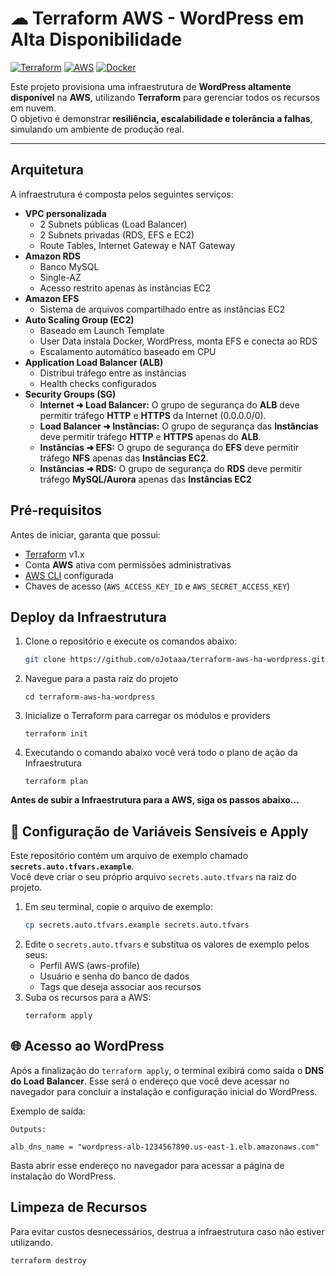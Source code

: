 # ☁︎ Terraform AWS - WordPress em Alta Disponibilidade

[![Terraform](https://img.shields.io/badge/Terraform-v1.x-7B42BC?logo=terraform)](https://developer.hashicorp.com/terraform/downloads)
[![AWS](https://img.shields.io/badge/AWS-Cloud-FF9900?logo=amazon-aws)](https://aws.amazon.com/)
[![Docker](https://img.shields.io/badge/Container-Docker-2496ED?logo=docker&logoColor=white)](https://www.docker.com/)



Este projeto provisiona uma infraestrutura de **WordPress altamente disponível** na **AWS**, utilizando **Terraform** para gerenciar todos os recursos em nuvem.  
O objetivo é demonstrar **resiliência, escalabilidade e tolerância a falhas**, simulando um ambiente de produção real.

---

## Arquitetura

A infraestrutura é composta pelos seguintes serviços:

- **VPC personalizada**
  - 2 Subnets públicas (Load Balancer)
  - 2 Subnets privadas (RDS, EFS e EC2)
  - Route Tables, Internet Gateway e NAT Gateway
- **Amazon RDS**
  - Banco MySQL
  - Single-AZ
  - Acesso restrito apenas às instâncias EC2
- **Amazon EFS**
  - Sistema de arquivos compartilhado entre as instâncias EC2
- **Auto Scaling Group (EC2)**
  - Baseado em Launch Template
  - User Data instala Docker, WordPress, monta EFS e conecta ao RDS
  - Escalamento automático baseado em CPU
- **Application Load Balancer (ALB)**
  - Distribui tráfego entre as instâncias
  - Health checks configurados
- **Security Groups (SG)**
  - **Internet ➜ Load Balancer:** O grupo de segurança do **ALB** deve permitir tráfego **HTTP** e **HTTPS** da Internet (0.0.0.0/0).
  - **Load Balancer ➜ Instâncias:** O grupo de segurança das **Instâncias** deve permitir tráfego **HTTP** e **HTTPS** apenas do **ALB**.
  - **Instâncias ➜ EFS:** O grupo de segurança do **EFS** deve permitir tráfego **NFS** apenas das **Instâncias EC2**.
  - **Instâncias ➜ RDS:** O grupo de segurança do **RDS** deve permitir tráfego **MySQL/Aurora** apenas das **Instâncias EC2**


## Pré-requisitos

Antes de iniciar, garanta que possui:

- [Terraform](https://developer.hashicorp.com/terraform/downloads) v1.x  
- Conta **AWS** ativa com permissões administrativas  
- [AWS CLI](https://aws.amazon.com/cli/) configurada  
- Chaves de acesso (`AWS_ACCESS_KEY_ID` e `AWS_SECRET_ACCESS_KEY`)  


## Deploy da Infraestrutura
1. Clone o repositório e execute os comandos abaixo:
    ```bash
    git clone https://github.com/oJotaaa/terraform-aws-ha-wordpress.git
    ```
2. Navegue para a pasta raiz do projeto
    ```
    cd terraform-aws-ha-wordpress
    ```
3. Inicialize o Terraform para carregar os módulos e providers
    ```
    terraform init
    ```
4. Executando o comando abaixo você verá todo o plano de ação da Infraestrutura
    ```
    terraform plan
    ```

**Antes de subir a Infraestrutura para a AWS, siga os passos abaixo...**

## 🛑 Configuração de Variáveis Sensíveis e Apply

Este repositório contém um arquivo de exemplo chamado **`secrets.auto.tfvars.example`**.  
Você deve criar o seu próprio arquivo `secrets.auto.tfvars` na raiz do projeto.

1. Em seu terminal, copie o arquivo de exemplo:
   ```bash
   cp secrets.auto.tfvars.example secrets.auto.tfvars
2. Edite o `secrets.auto.tfvars` e substitua os valores de exemplo pelos seus:
    - Perfil AWS (aws-profile)
    - Usuário e senha do banco de dados
    - Tags que deseja associar aos recursos
3. Suba os recursos para a AWS:
    ```
    terraform apply
    ```

## 🌐 Acesso ao WordPress
Após a finalização do `terraform apply`, o terminal exibirá como saída o **DNS do Load Balancer**.
Esse será o endereço que você deve acessar no navegador para concluir a instalação e configuração inicial do WordPress.

Exemplo de saída:
```
Outputs:

alb_dns_name = "wordpress-alb-1234567890.us-east-1.elb.amazonaws.com"
```
Basta abrir esse endereço no navegador para acessar a página de instalação do WordPress.

## Limpeza de Recursos
Para evitar custos desnecessários, destrua a infraestrutura caso não estiver utilizando.
```
terraform destroy
```